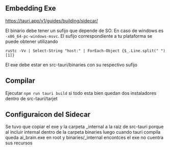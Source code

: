 ## Embedding Exe

https://tauri.app/v1/guides/building/sidecar/

El binario debe tener un sufijo que depende de SO. En caso de windows es `-x86_64-pc-windows-msvc`. El sufijo correspondiente a tu plataforma se puede obtener utilizando

`rustc -Vv | Select-String "host:" | ForEach-Object {$_.Line.split(" ")[1]}`

El exe debe estar en src-tauri/binaries con su respectivo sufijo

## Compilar

Ejecutar `npm run tauri build` si todo esta bien quedan dos instaladores dentro de src-tauri/tarjet

## Configuraicon del Sidecar

Se tuvo que copiar el exe y la carpeta _internal a la raiz de src-tauri porque al incluir internal dentro de la carpeta binaries luego cuando tauri compila queda ai_brain.exe en root y binaries/_internal encontces el exe no cuentra sus recursos